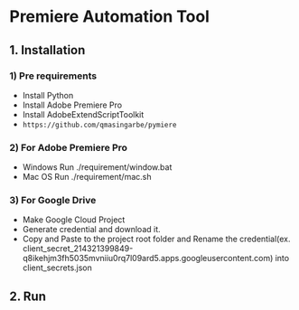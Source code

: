 # Premiere Automation Tool
## 1. Installation
### 1) Pre requirements
- Install Python
- Install Adobe Premiere Pro
- Install AdobeExtendScriptToolkit
- `https://github.com/qmasingarbe/pymiere`
### 2) For Adobe Premiere Pro
- Windows
Run ./requirement/window.bat
- Mac OS
Run ./requirement/mac.sh
### 3) For Google Drive
- Make Google Cloud Project
- Generate credential and download it.
- Copy and Paste to the project root folder and Rename the credential(ex. client_secret_214321399849-q8ikehjm3fh5035mvniiu0rq7l09ard5.apps.googleusercontent.com) into client_secrets.json


## 2. Run
